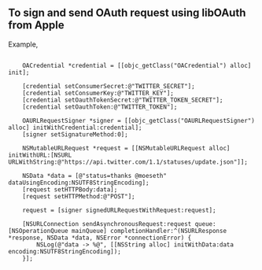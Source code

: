 To sign and send OAuth request using libOAuth from Apple
--------------------------------------------------------

Example, 
<pre>
<code>
    OACredential *credential = [[objc_getClass("OACredential") alloc] init];

    [credential setConsumerSecret:@"TWITTER_SECRET"];
    [credential setConsumerKey:@"TWITTER_KEY"];
    [credential setOauthTokenSecret:@"TWITTER_TOKEN_SECRET"];
    [credential setOauthToken:@"TWITTER_TOKEN"];

    OAURLRequestSigner *signer = [[objc_getClass("OAURLRequestSigner") alloc] initWithCredential:credential];
    [signer setSignatureMethod:0];
    
    NSMutableURLRequest *request = [[NSMutableURLRequest alloc] initWithURL:[NSURL URLWithString:@"https://api.twitter.com/1.1/statuses/update.json"]];
    
    NSData *data = [@"status=thanks @moeseth" dataUsingEncoding:NSUTF8StringEncoding];
    [request setHTTPBody:data];
    [request setHTTPMethod:@"POST"];
    
    request = [signer signedURLRequestWithRequest:request];
    
    [NSURLConnection sendAsynchronousRequest:request queue:[NSOperationQueue mainQueue] completionHandler:^(NSURLResponse *response, NSData *data, NSError *connectionError) {
        NSLog(@"data -> %@", [[NSString alloc] initWithData:data encoding:NSUTF8StringEncoding]);
    }];

</code>
</pre>